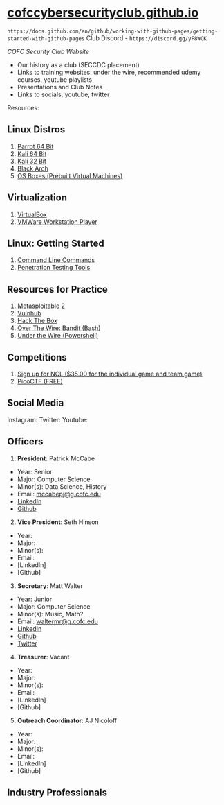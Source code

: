 # [cofccybersecurityclub.github.io](cofccybersecurityclub.github.io)

`https://docs.github.com/en/github/working-with-github-pages/getting-started-with-github-pages`
Club Discord - `https://discord.gg/yF8WCK`

*COFC Security Club Website*

* Our history as a club (SECCDC placement) 
* Links to training websites: under the wire, recommended udemy courses, youtube playlists 
* Presentations and Club Notes
* Links to socials, youtube, twitter 


Resources:

## Linux Distros

1. [Parrot 64 Bit](https://download.parrot.sh/parrot/iso/4.9.1/Parrot-security-4.9.1_x64.iso)
2. [Kali 64 Bit](https://cdimage.kali.org/kali-2020.2/kali-linux-2020.2-installer-amd64.iso)
3. [Kali 32 Bit](https://cdimage.kali.org/kali-2020.2/kali-linux-2020.2-installer-i386.iso)
4. [Black Arch](https://ftp.halifax.rwth-aachen.de/blackarch/iso/blackarch-linux-live-2020.06.01-x86_64.iso)
5. [OS Boxes (Prebuilt Virtual Machines)](https://www.osboxes.org/)

## Virtualization

1. [VirtualBox](https://www.virtualbox.org/wiki/Downloads)
2. [VMWare Workstation Player](https://www.vmware.com/products/workstation-player/workstation-player-evaluation.html)

## Linux: Getting Started

1. [Command Line Commands](https://www.youtube.com/playlist?list=PLBf0hzazHTGMh2fe2MFf3lCgk0rKmS2by)
2. [Penetration Testing Tools](https://www.youtube.com/playlist?list=PLBf0hzazHTGOEuhPQSnq-Ej8jRyXxfYvl)

## Resources for Practice

1. [Metasploitable 2](https://sourceforge.net/projects/metasploitable/)
2. [Vulnhub](https://www.vulnhub.com/)
3. [Hack The Box](https://www.hackthebox.eu/)
4. [Over The Wire: Bandit (Bash)](https://overthewire.org/wargames/bandit/)
5. [Under the Wire (Powershell)](https://underthewire.tech/)

## Competitions
1. [Sign up for NCL ($35.00 for the individual game and team game)](https://nationalcyberleague.org/)
2. [PicoCTF (FREE)](https://picoctf.com/)

## Social Media

Instagram:
Twitter:
Youtube:

## Officers

1. **President**: Patrick McCabe 
* Year: Senior
* Major: Computer Science
* Minor(s): Data Science, History
* Email: mccabepj@g.cofc.edu
* [LinkedIn](https://www.linkedin.com/in/patrick-mccabe-b4980314a/)
* [Github](https://github.com/pmccabe5)
2. **Vice President**: Seth Hinson
* Year: 
* Major: 
* Minor(s): 
* Email: 
* [LinkedIn]
* [Github]
3. **Secretary**: Matt Walter
* Year: Junior
* Major: Computer Science
* Minor(s): Music, Math? 
* Email: waltermr@g.cofc.edu
* [LinkedIn](https://www.linkedin.com/in/matt-walter-686912167/)
* [Github](https://github.com/Walterm21)
* [Twitter](https://twitter.com/WookieMonkeys)

4. **Treasurer**: Vacant
* Year: 
* Major: 
* Minor(s): 
* Email: 
* [LinkedIn]
* [Github]
5. **Outreach Coordinator**: AJ Nicoloff
* Year: 
* Major: 
* Minor(s): 
* Email: 
* [LinkedIn]
* [Github]

## Industry Professionals
